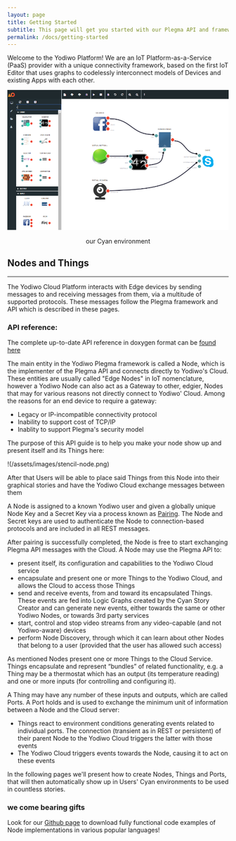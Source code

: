 ```yaml
---
layout: page
title: Getting Started
subtitle: This page will get you started with our Plegma API and framework and help you create Things that can access the Yodiwo IoT Cloud Services. Hopefully you'll be up and running soon!
permalink: /docs/getting-started
---
```


Welcome to the Yodiwo Platform! We are an IoT Platform-as-a-Service (PaaS) provider with a unique connectivity framework, based on the first IoT Editor that uses graphs to codelessly interconnect models of Devices and existing Apps with each other.

![Alt our Cyan environment](/assets/images/simplegraph-smaller.png)
<center><figcaption>our Cyan environment</figcaption></center>

## Nodes and Things
- - -
The Yodiwo Cloud Platform interacts with Edge devices by sending messages to and receiving messages from them, via a multitude of supported protocols. These messages follow the Plegma framework and API which is described in these pages.

<div ng-switch-when="callout">
    <div class="block-callout block-show-callout  type-info block-show-callout  type-info" type="section.type" ng-model="section.data">
        <h3>
            <i class="fa fa-info-circle on" title="Info"></i>
            <span>API reference:</span>
        </h3>
        <div marked="data.body" class="ng-isolate-scope">
            <p>The complete up-to-date API reference in doxygen format can be <a href="https://yodiwo.github.io/plegma/doxygen">found here</a></p>
        </div>
    </div>
</div>

The main entity in the Yodiwo Plegma framework is called a Node, which is the implementer of the Plegma API and connects directly to Yodiwo's Cloud. These entities are usually called "Edge Nodes" in IoT nomenclature, however a Yodiwo Node can also act as a Gateway to other, edgier, Nodes that may for various reasons not directly connect to Yodiwo' Cloud.
Among the reasons for an end device to require a gateway:

* Legacy or IP-incompatible connectivity protocol
* Inability to support cost of TCP/IP
* Inablity to support Plegma's security model

The purpose of this API guide is to help you make your node show up and present itself and its Things here:

!(/assets/images/stencil-node.png)

After that Users will be able to place said Things from this Node into their graphical stories and have the Yodiwo Cloud exchange messages between them

A Node is assigned to a known Yodiwo user and given a globally unique Node Key and a Secret Key via a process known as [Pairing](https://yodiwo.readme.io/docs/pairing-overview). The Node and Secret keys are used to authenticate the Node to connection-based protocols and are included in all REST messages.

After pairing is successfully completed, the Node is free to start exchanging Plegma API messages with the Cloud. A Node may use the Plegma API to:
* present itself, its configuration and capabilities to the Yodiwo Cloud service
* encapsulate and present one or more Things to the Yodiwo Cloud, and allows the Cloud to access those Things
* send and receive events, from and toward its encapsulated Things. These events are fed into Logic Graphs created by the Cyan Story Creator and can generate new events, either towards the same or other Yodiwo Nodes, or towards 3rd party services
* start, control and stop video streams from any video-capable (and not Yodiwo-aware) devices
* perform Node Discovery, through which it can learn about other Nodes that belong to a user (provided that the user has allowed such access)

As mentioned Nodes present one or more Things to the Cloud Service. Things encapsulate and represent “bundles” of related functionality, e.g. a Thing may be a thermostat which has an output (its temperature reading) and one or more inputs (for controlling and configuring it).

A Thing may have any number of these inputs and outputs, which are called Ports. A Port holds and is used to exchange the minimum unit of information between a Node and the Cloud server:
* Things react to environment conditions generating events related to individual ports. The connection (transient as in REST or persistent) of their parent Node to the Yodiwo Cloud triggers the latter with those events
* The Yodiwo Cloud triggers events towards the Node, causing it to act on these events

In the following pages we'll present how to create Nodes, Things and Ports, that will then automatically show up in Users' Cyan environments to be used in countless stories.

<div ng-switch-when="callout">
    <div class="block-callout block-show-callout  type-info block-show-callout  type-success" type="section.type" ng-model="section.data">
        <h3>
            <i class="fa fa-check-square on" title="Success"></i>
            <span>we come bearing gifts</span>
        </h3>
        <div marked="data.body">
            <p>Look for our <a href="https://github.com/yodiwo/plegma">Github page</a> to download fully functional code examples of Node implementations in various popular languages!</p>
        </div>
    </div>
</div>
